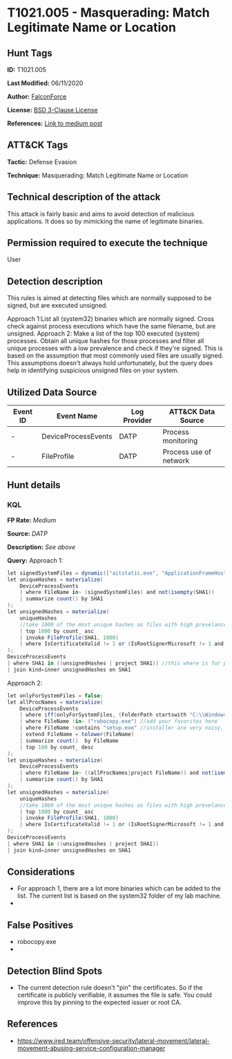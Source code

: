 # T1021.005 - Masquerading: Match Legitimate Name or Location
## Hunt Tags
**ID:** T1021.005

**Last Modified:** 06/11/2020

**Author:** [FalconForce](https://falconforce.nl/)

**License:** [BSD 3-Clause License](https://github.com/FalconForceTeam/FalconFriday/blob/master/LICENSE)

**References:** [Link to medium post](TODO)

## ATT&CK Tags
**Tactic:** Defense Evasion

**Technique:** Masquerading: Match Legitimate Name or Location

## Technical description of the attack
This attack is fairly basic and aims to avoid detection of malicious applications. It does so by mimicking the name of legitimate binaries. 

## Permission required to execute the technique
User
## Detection description
This rules is aimed at detecting files which are normally supposed to be signed, but are executed unsigned.

Approach 1:List all (system32) binaries which are normally signed. Cross check against process executions which have the same filename, but are unsigned.
Approach 2: Make a list of the top 100 executed (system) processes. Obtain all unique hashes for those processes and filter all unique processes with a low prevalence and check if they're signed. This is based on the assumption that most commonly used files are usually signed. This assumptions doesn't always hold unfortunately, but the query does help in identifying suspicious unsigned files on your system. 

## Utilized Data Source
| Event ID | Event Name | Log Provider | ATT&CK Data Source |
|---------|---------|----------|---------|
| - | DeviceProcessEvents | DATP | Process monitoring |
| - | FileProfile | DATP | Process use of network |

## Hunt details
### KQL

**FP Rate:** *Medium*

**Source:** *DATP*

**Description:** *See above*

**Query:**
Approach 1:
```C#
let signedSystemFiles = dynamic(["aitstatic.exe", "ApplicationFrameHost.exe", "ApplyTrustOffline.exe", "AppVClient.exe", "AppVDllSurrogate.exe", "AppVNice.exe", "AppVShNotify.exe", "audiodg.exe", "AuthHost.exe", "backgroundTaskHost.exe", "bcdedit.exe", "bdeunlock.exe", "BioIso.exe", "bootsect.exe", "browser_broker.exe", "CameraSettingsUIHost.exe", "CastSrv.exe", "CExecSvc.exe", "changepk.exe", "ClipRenew.exe", "ClipUp.exe", "CloudExperienceHostBroker.exe", "CloudNotifications.exe", "cmdiag.exe", "CompatTelRunner.exe", "consent.exe", "convertvhd.exe", "CredentialEnrollmentManager.exe", "CredentialUIBroker.exe", "csrss.exe", "DataExchangeHost.exe", "DeviceCensus.exe", "Dism.exe", "DisplaySwitch.exe", "dllhost.exe", "DTUHandler.exe", "easinvoker.exe", "ErgonomicKBNotificationService.exe", "fontdrvhost.exe", "FsIso.exe", "fsutil.exe", "GenValObj.exe", "hcsdiag.exe", "hvax64.exe", "hvc.exe", "hvix64.exe", "hvsievaluator.exe", "hvsimgr.exe", "hvsirdpclient.exe", "hvsirpcd.exe", "HvsiSettingsWorker.exe", "iotstartup.exe", "LicensingUI.exe", "LockAppHost.exe", "LockScreenContentServer.exe", "LsaIso.exe", "lsass.exe", "mavinject.exe", "mfpmp.exe", "MRT.exe", "MusNotifyIcon.exe", "NDKPing.exe", "NgcIso.exe", "nmbind.exe", "nmscrub.exe", "ntoskrnl.exe", "nvspinfo.exe", "OpenWith.exe", "PasswordOnWakeSettingFlyout.exe", "phoneactivate.exe", "PickerHost.exe", "PktMon.exe", "ProximityUxHost.exe", "prproc.exe", "ResetEngine.exe", "RuntimeBroker.exe", "ScriptRunner.exe", "securekernel.exe", "SecurityHealthHost.exe", "SecurityHealthService.exe", "services.exe", "sessionmsg.exe", "SettingSyncHost.exe", "SgrmBroker.exe", "SgrmLpac.exe", "SIHClient.exe", "SlideToShutDown.exe", "smss.exe", "SndVol.exe", "spaceman.exe", "sppsvc.exe", "svchost.exe", "SyncAppvPublishingServer.exe", "SysResetErr.exe", "systemreset.exe", "SystemSettingsAdminFlows.exe", "SystemSettingsBroker.exe", "SystemSettingsRemoveDevice.exe", "taskhostw.exe", "Taskmgr.exe", "tcblaunch.exe", "ttdinject.exe", "tttracer.exe", "ucsvc.exe", "upfc.exe", "UserAccountBroker.exe", "verifier.exe", "vmcompute.exe", "VmComputeAgent.exe", "vmms.exe", "vmplatformca.exe", "vmsp.exe", "vmwp.exe", "wcsetupagent.exe", "WerFault.exe", "WerFaultSecure.exe", "wermgr.exe", "wifitask.exe", "wimserv.exe", "wininit.exe", "winload.exe", "winresume.exe", "wkspbroker.exe", "wlrmdr.exe", "WpcMon.exe", "wuauclt.exe", "WUDFCompanionHost.exe", "WWAHost.exe", "AdtAgent.exe", "appverif.exe", "iaStorAfsNative.exe", "iaStorAfsService.exe", "MCU.exe", "microsoft.windows.softwarelogo.showdesktop.exe", "MpSigStub.exe", "RtkAudUService64.exe", "TsWpfWrp.exe"]);
let uniqueHashes = materialize(
    DeviceProcessEvents 
    | where FileName in~ (signedSystemFiles) and not(isempty(SHA1))
    | summarize count() by SHA1
);
let unsignedHashes = materialize(
    uniqueHashes
    //take 1000 of the most unique hashes as files with high prevelance are very likely to be legitly signed
    | top 1000 by count_ asc 
    | invoke FileProfile(SHA1, 1000)
    | where IsCertificateValid != 1 or (IsRootSignerMicrosoft != 1 and GlobalPrevalence < 200)
);
DeviceProcessEvents
| where SHA1 in ((unsignedHashes | project SHA1)) //this where is for performance improvement.
| join kind=inner unsignedHashes on SHA1
```


Approach 2:
```C#
let onlyForSystemFiles = false;
let allProcNames = materialize(
    DeviceProcessEvents
    | where iff(onlyForSystemFiles, (FolderPath startswith "C:\\Windows\\system32\\" or FolderPath startswith "C:\\windows\\syswow64"), true)
    | where FileName !in~ ("robocopy.exe") //add your favorites here
    | where FileName !contains "setup.exe" //installer are very noisy, we're getting rid of them. Tune to your flavor.
    | extend FileName = tolower(FileName)
    | summarize count()  by FileName
    | top 100 by count_ desc
);
let uniqueHashes = materialize(
    DeviceProcessEvents 
    | where FileName in~ ((allProcNames|project FileName)) and not(isempty(SHA1))
    | summarize count() by SHA1
);
let unsignedHashes = materialize(
    uniqueHashes
    //take 1000 of the most unique hashes as files with high prevelance are very likely to be legitly signed
    | top 1000 by count_ asc 
    | invoke FileProfile(SHA1, 1000)
    | where IsCertificateValid != 1 or (IsRootSignerMicrosoft != 1 and GlobalPrevalence < 200)
);
DeviceProcessEvents
| where SHA1 in ((unsignedHashes | project SHA1))
| join kind=inner unsignedHashes on SHA1
```

## Considerations
* For approach 1, there are a lot more binaries which can be added to the list. The current list is based on the system32 folder of my lab machine. 
* 

## False Positives
*  robocopy.exe
*  
  

## Detection Blind Spots
* The current detection rule doesn't "pin" the certificates. So if the certificate is publicly verifiable, it assumes the file is safe. You could improve this by pinning to the expected issuer or root CA. 


## References
*  https://www.ired.team/offensive-security/lateral-movement/lateral-movement-abusing-service-configuration-manager